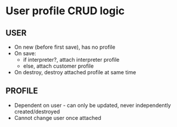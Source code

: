 # User profile CRUD logic


## USER

* On new (before first save), has no profile
* On save:
  - if interpreter?, attach interpreter profile
  - else, attach customer profile
* On destroy, destroy attached profile at same time

## PROFILE

* Dependent on user - can only be updated, never independently created/destroyed
* Cannot change user once attached
